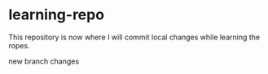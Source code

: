 # learning-repo

This repository is now where I will commit local changes while learning the ropes.

new branch changes
